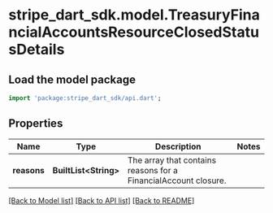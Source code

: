 # stripe_dart_sdk.model.TreasuryFinancialAccountsResourceClosedStatusDetails

## Load the model package
```dart
import 'package:stripe_dart_sdk/api.dart';
```

## Properties
Name | Type | Description | Notes
------------ | ------------- | ------------- | -------------
**reasons** | **BuiltList&lt;String&gt;** | The array that contains reasons for a FinancialAccount closure. | 

[[Back to Model list]](../README.md#documentation-for-models) [[Back to API list]](../README.md#documentation-for-api-endpoints) [[Back to README]](../README.md)


